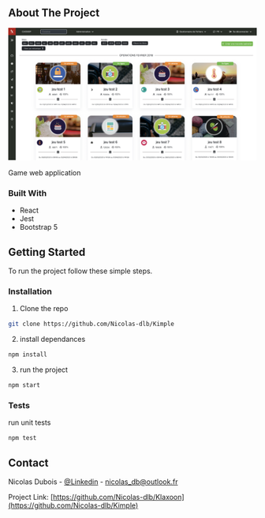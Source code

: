 <!-- ABOUT THE PROJECT -->

## About The Project

<!-- [![Product Name Screen Shot][product-screenshot]]-->
<p align="center" >
<img src="src/assets/pictures/product-screenshot.png" width="850px"/>
</p>

Game web application

### Built With

- React
- Jest
- Bootstrap 5

<!-- GETTING STARTED -->

## Getting Started

To run the project follow these simple steps.

### Installation

1. Clone the repo

```sh
git clone https://github.com/Nicolas-dlb/Kimple
```

2. install dependances

```sh
npm install
```

3. run the project

```sh
npm start
```

### Tests

run unit tests

```sh
npm test
```

<!-- CONTACT -->

## Contact

Nicolas Dubois - [@Linkedin](https://www.linkedin.com/in/nicolasdlb) - nicolas_db@outlook.fr

Project Link: [https://github.com/Nicolas-dlb/Klaxoon](https://github.com/Nicolas-dlb/Kimple)

<!-- MARKDOWN LINKS & IMAGES -->
<!-- https://www.markdownguide.org/basic-syntax/#reference-style-links -->

[contributors-shield]: https://img.shields.io/github/contributors/Nicolas-dlb/Coinlabs.svg?style=flat-square
[contributors-url]: https://github.com/Nicolas-dlb/Coinlabs/graphs/contributors
[forks-shield]: https://img.shields.io/github/forks/Nicolas-dlb/Coinlabs.svg?style=flat-square
[forks-url]: https://github.com/Nicolas-dlb/Coinlabs/network/members
[stars-shield]: https://img.shields.io/github/stars/Nicolas-dlb/Coinlabs.svg?style=flat-square
[stars-url]: https://github.com/Nicolas-dlb/Coinlabs/stargazers
[issues-shield]: https://img.shields.io/github/issues/Nicolas-dlb/Coinlabs.svg?style=flat-square
[issues-url]: https://github.com/Nicolas-dlb/Coinlabs/issues
[license-shield]: https://img.shields.io/github/license/Nicolas-dlb/Coinlabs.svg?style=flat-square
[license-url]: https://github.com/Nicolas-dlb/Coinlabs/blob/master/LICENSE.txt
[linkedin-shield]: https://img.shields.io/badge/-LinkedIn-black.svg?style=flat-square&logo=linkedin&colorB=555
[linkedin-url]: https://www.linkedin.com/in/nicolasdlb
[product-screenshot]: ./src/assets/pictures/product-screenshot.png
